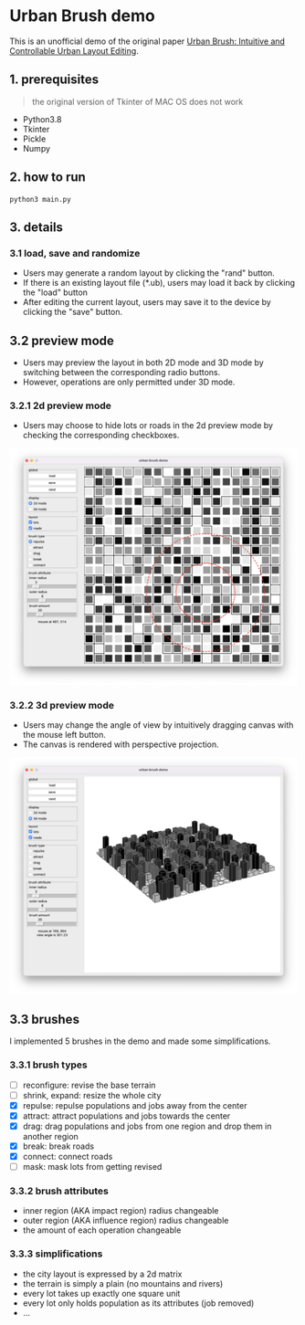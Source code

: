 # Urban Brush demo

This is an unofficial demo of the original paper [Urban Brush: Intuitive and Controllable Urban Layout Editing](https://dl.acm.org/doi/abs/10.1145/3472749.3474787).

## 1. prerequisites

> the original version of Tkinter of MAC OS does not work

- Python3.8
- Tkinter
- Pickle
- Numpy

## 2. how to run

```shell
python3 main.py
```

## 3. details

### 3.1 load, save and randomize

- Users may generate a random layout by clicking the "rand" button.
- If there is an existing layout file (*.ub), users may load it back by clicking the "load" button
- After editing the current layout, users may save it to the device by clicking the "save" button.

## 3.2 preview mode

- Users may preview the layout in both 2D mode and 3D mode by switching between the corresponding radio buttons.
- However, operations are only permitted under 3D mode.

### 3.2.1 2d preview mode

- Users may choose to hide lots or roads in the 2d preview mode by checking the corresponding checkboxes.

![preview-2d](preview-2d.png)

### 3.2.2 3d preview mode

- Users may change the angle of view by intuitively dragging canvas with the mouse left button.
- The canvas is rendered with perspective projection.

![preview-3d](preview-3d.png)

## 3.3 brushes

I implemented 5 brushes in the demo and made some simplifications.

### 3.3.1 brush types

- [ ] reconfigure: revise the base terrain
- [ ] shrink, expand: resize the whole city
- [x] repulse: repulse populations and jobs away from the center
- [x] attract: attract populations and jobs towards the center
- [x] drag: drag populations and jobs from one region and drop them in another region
- [x] break: break roads
- [x] connect: connect roads
- [ ] mask: mask lots from getting revised

### 3.3.2 brush attributes

- inner region (AKA impact region) radius changeable
- outer region (AKA influence region) radius changeable
- the amount of each operation changeable

### 3.3.3 simplifications

- the city layout is expressed by a 2d matrix
- the terrain is simply a plain (no mountains and rivers)
- every lot takes up exactly one square unit
- every lot only holds population as its attributes (job removed)
- ...
